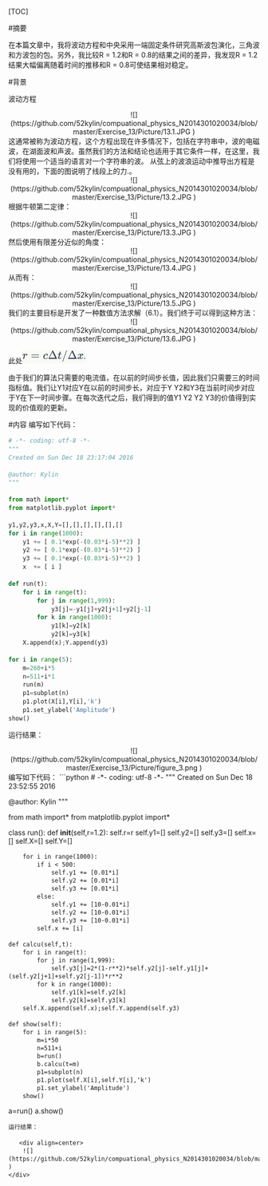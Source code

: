 
[TOC]

#摘要

在本篇文章中，我将波动方程和中央采用一端固定条件研究高斯波包演化，三角波和方波包的包。另外，我比较R = 1.2和R = 0.8的结果之间的差异，我发现R = 1.2结果大幅偏离随着时间的推移和R = 0.8可使结果相对稳定。

#背景

波动方程
   <div align=center>
    ![](https://github.com/52kylin/compuational_physics_N2014301020034/blob/master/Exercise_13/Picture/13.1.JPG )
</div>
这通常被称为波动方程，这个方程出现在许多情况下，包括在字符串中，波的电磁波，在湖面波和声波。虽然我们的方法和结论也适用于其它条件一样，在这里，我们将使用一个适当的语言对一个字符串的波。
从弦上的波浪运动中推导出方程是没有用的，下面的图说明了线段上的力.。
   <div align=center>
    ![](https://github.com/52kylin/compuational_physics_N2014301020034/blob/master/Exercise_13/Picture/13.2.JPG )
</div>
根据牛顿第二定律：
   <div align=center>
    ![](https://github.com/52kylin/compuational_physics_N2014301020034/blob/master/Exercise_13/Picture/13.3.JPG )
</div>
然后使用有限差分近似的角度：
   <div align=center>
    ![](https://github.com/52kylin/compuational_physics_N2014301020034/blob/master/Exercise_13/Picture/13.4.JPG )
</div>从而有：
   <div align=center>
    ![](https://github.com/52kylin/compuational_physics_N2014301020034/blob/master/Exercise_13/Picture/13.5.JPG )
</div>
我们的主要目标是开发了一种数值方法求解（6.1）。我们终于可以得到这种方法：
   <div align=center>
    ![](https://github.com/52kylin/compuational_physics_N2014301020034/blob/master/Exercise_13/Picture/13.6.JPG )
</div>

此处![](https://github.com/52kylin/compuational_physics_N2014301020034/blob/master/Exercise_13/Picture/13.7.JPG )

由于我们的算法只需要的电流值，在以前的时间步长值，因此我们只需要三的时间指标值。我们让Y1对应Y在以前的时间步长，对应于Y Y2和Y3在当前时间步对应于Y在下一时间步骤。在每次迭代之后，我们得到的值Y1 Y2 Y2 Y3的价值得到实现的价值观的更新。

#内容
编写如下代码：
```python
# -*- coding: utf-8 -*-
"""
Created on Sun Dec 18 23:17:04 2016

@author: Kylin
"""

from math import*
from matplotlib.pyplot import*

y1,y2,y3,x,X,Y=[],[],[],[],[],[]
for i in range(1000):
    y1 += [ 0.1*exp(-(0.03*i-5)**2) ]
    y2 += [ 0.1*exp(-(0.03*i-5)**2) ]
    y3 += [ 0.1*exp(-(0.03*i-5)**2) ]
    x  += [ i ]

def run(t):
    for i in range(t):
        for j in range(1,999):
            y3[j]=-y1[j]+y2[j+1]+y2[j-1]
        for k in range(1000):
            y1[k]=y2[k]
            y2[k]=y3[k]
    X.append(x);Y.append(y3)

for i in range(5):
    m=260+i*5
    n=511+i*1
    run(m)
    p1=subplot(n)
    p1.plot(X[i],Y[i],'k')
    p1.set_ylabel('Amplitude')
show()
```

运行结果：
   <div align=center>
    ![](https://github.com/52kylin/compuational_physics_N2014301020034/blob/master/Exercise_13/Picture/figure_3.png )
</div>
编写如下代码：
```python
# -*- coding: utf-8 -*-
"""
Created on Sun Dec 18 23:52:55 2016

@author: Kylin
"""

from math import*
from matplotlib.pyplot import*


class run():
    def __init__(self,r=1.2):
        self.r=r
        self.y1=[]
        self.y2=[]
        self.y3=[]
        self.x=[]
        self.X=[]
        self.Y=[]
        
        for i in range(1000):
            if i < 500:
                self.y1 += [0.01*i]
                self.y2 += [0.01*i]
                self.y3 += [0.01*i]
            else:
                self.y1 += [10-0.01*i]
                self.y2 += [10-0.01*i]
                self.y3 += [10-0.01*i]
            self.x += [i]

    def calcu(self,t):
        for i in range(t):
            for j in range(1,999):
                self.y3[j]=2*(1-r**2)*self.y2[j]-self.y1[j]+(self.y2[j+1]+self.y2[j-1])*r**2
            for k in range(1000):
                self.y1[k]=self.y2[k]
                self.y2[k]=self.y3[k]
        self.X.append(self.x);self.Y.append(self.y3)
        
    def show(self):
        for i in range(5):
            m=i*50
            n=511+i
            b=run()
            b.calcu(t=m)
            p1=subplot(n)
            p1.plot(self.X[i],self.Y[i],'k')
            p1.set_ylabel('Amplitude')
        show()
a=run()
a.show()
```
运行结果：

   <div align=center>
    ![](https://github.com/52kylin/compuational_physics_N2014301020034/blob/master/Exercise_13/Picture/figure_4.png )
</div>
